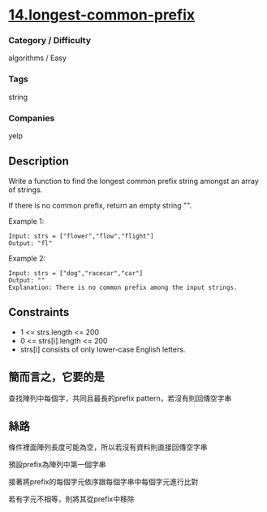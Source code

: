 # [14.longest-common-prefix](https://leetcode.com/problems)

### Category / Difficulty
algorithms / Easy

### Tags
string
	 		
### Companies
yelp

## Description

Write a function to find the longest common prefix string amongst an array of strings.

If there is no common prefix, return an empty string "".

 

Example 1:
```
Input: strs = ["flower","flow","flight"]
Output: "fl"
```

Example 2:
```
Input: strs = ["dog","racecar","car"]
Output: ""
Explanation: There is no common prefix among the input strings.
```
 

## Constraints
- 1 <= strs.length <= 200
- 0 <= strs[i].length <= 200
- strs[i] consists of only lower-case English letters.

## 簡而言之，它要的是
查找陣列中每個字，共同且最長的prefix pattern，若沒有則回傳空字串

## 絲路
條件裡面陣列長度可能為空，所以若沒有資料則直接回傳空字串

預設prefix為陣列中第一個字串

接著將prefix的每個字元依序跟每個字串中每個字元進行比對

若有字元不相等，則將其從prefix中移除


